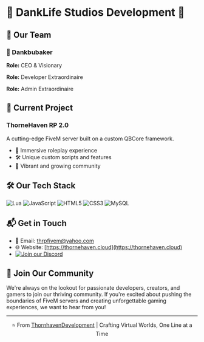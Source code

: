 # 🌟 DankLife Studios Development 🌟

## 👥 Our Team

### 🎩 Dankbubaker
**Role:** CEO & Visionary

**Role:** Developer Extraordinaire

**Role:** Admin Extraordinaire

## 🚀 Current Project

### ThorneHaven RP 2.0
A cutting-edge FiveM server built on a custom QBCore framework.

- 🌆 Immersive roleplay experience
- 🛠️ Unique custom scripts and features
- 🤝 Vibrant and growing community

## 🛠️ Our Tech Stack
![Lua](https://img.shields.io/badge/Lua-%232C2D72.svg?style=for-the-badge&logo=lua&logoColor=white)
![JavaScript](https://img.shields.io/badge/JavaScript-%23F7DF1E.svg?style=for-the-badge&logo=javascript&logoColor=black)
![HTML5](https://img.shields.io/badge/HTML5-%23E34F26.svg?style=for-the-badge&logo=html5&logoColor=white)
![CSS3](https://img.shields.io/badge/CSS3-%231572B6.svg?style=for-the-badge&logo=css3&logoColor=white)
![MySQL](https://img.shields.io/badge/MySQL-%2300f.svg?style=for-the-badge&logo=mysql&logoColor=white)

## 📬 Get in Touch

- 📧 Email: [thrpfivem@yahoo.com](mailto:thrpfivem@yahoo.com)
- 🌐 Website: [https://thornehaven.cloud](https://thornehaven.cloud)
- [![Join our Discord](https://img.shields.io/discord/1215281703120281610?color=%237289DA&label=Join%20our%20Discord&logo=discord&logoColor=white)](https://discord.gg/wtJNvB3bSK)
## 🤝 Join Our Community

We're always on the lookout for passionate developers, creators, and gamers to join our thriving community. If you're excited about pushing the boundaries of FiveM servers and creating unforgettable gaming experiences, we want to hear from you!

---

<div align="center">

⭐️ From [ThornhavenDevelopment](https://gitlab.com/ThornhavenDevelopment) | Crafting Virtual Worlds, One Line at a Time

</div>
